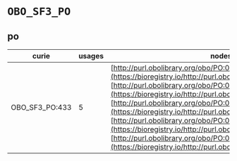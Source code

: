 # `OBO_SF3_PO`
## po
| curie          |   usages | nodes                                                                                                                                                                                                                                                                                                                                                                                                                                                                                                                                                                     |
|----------------|----------|---------------------------------------------------------------------------------------------------------------------------------------------------------------------------------------------------------------------------------------------------------------------------------------------------------------------------------------------------------------------------------------------------------------------------------------------------------------------------------------------------------------------------------------------------------------------------|
| OBO_SF3_PO:433 |        5 | [http://purl.obolibrary.org/obo/PO:0005043](https://bioregistry.io/http://purl.obolibrary.org/obo/PO:0005043), [http://purl.obolibrary.org/obo/PO:0005417](https://bioregistry.io/http://purl.obolibrary.org/obo/PO:0005417), [http://purl.obolibrary.org/obo/PO:0006075](https://bioregistry.io/http://purl.obolibrary.org/obo/PO:0006075), [http://purl.obolibrary.org/obo/PO:0006076](https://bioregistry.io/http://purl.obolibrary.org/obo/PO:0006076), [http://purl.obolibrary.org/obo/PO:0006077](https://bioregistry.io/http://purl.obolibrary.org/obo/PO:0006077) |
